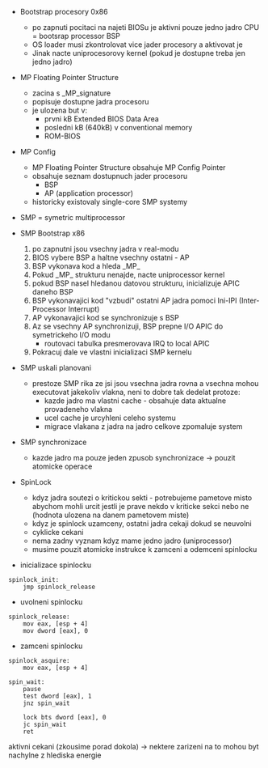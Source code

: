 - Bootstrap procesory 0x86
    - po zapnuti pocitaci na najeti BIOSu je aktivni pouze jedno jadro CPU = bootsrap processor BSP
    - OS loader musi zkontrolovat vice jader procesory a aktivovat je
    - Jinak nacte uniprocesorovy kernel (pokud je dostupne treba jen jedno jadro)

- MP Floating Pointer 
Structure
    - zacina s _MP_signature
    - popisuje dostupne jadra procesoru
    - je ulozena but v:
        - prvni kB Extended BIOS Data Area
        - posledni kB (640kB) v conventional memory
        - ROM-BIOS

- MP Config
    - MP Floating Pointer Structure obsahuje MP Config Pointer
    - obsahuje seznam dostupnuch jader procesoru
        - BSP
        - AP (application processor)
    - historicky existovaly single-core SMP systemy

- SMP = symetric multiprocessor

- SMP Bootstrap x86
    1) po zapnutni jsou vsechny jadra v real-modu
    2) BIOS vybere BSP a haltne vsechny ostatni - AP
    3) BSP vykonava kod a hleda \_MP\_
    4) Pokud \_MP\_ strukturu nenajde, nacte uniprocessor kernel
    5) pokud BSP nasel hledanou datovou strukturu, inicializuje APIC daneho BSP
    6) BSP vykonavajici kod "vzbudi" ostatni AP jadra pomoci Ini-IPI (Inter-Processor Interrupt)
    7) AP vykonavajici kod se synchronizuje s BSP
    8) Az se vsechny AP synchronizuji, BSP prepne I/O APIC do symetrickeho I/O modu
        - routovaci tabulka presmerovava IRQ to local APIC
    9) Pokracuj dale ve vlastni inicializaci SMP kernelu

- SMP uskali planovani
    - prestoze SMP rika ze jsi jsou vsechna jadra rovna a vsechna mohou executovat jakekoliv vlakna, neni to dobre tak dedelat protoze:
        - kazde jadro ma vlastni cache - obsahuje data aktualne provadeneho vlakna
        - ucel cache je urcyhleni celeho systemu
        - migrace vlakana z jadra na jadro celkove zpomaluje system

- SMP synchronizace
    - kazde jadro ma pouze jeden zpusob synchronizace -> pouzit atomicke operace

- SpinLock
    - kdyz jadra soutezi o kritickou sekti - potrebujeme pametove misto abychom mohli urcit jestli je prave nekdo v kriticke sekci nebo ne (hodnota ulozena na danem pametovem miste)
    - kdyz je spinlock uzamceny, ostatni jadra cekaji dokud se neuvolni
    - cyklicke cekani
    - nema zadny vyznam kdyz mame jedno jadro (uniprocessor)
    - musime pouzit atomicke instrukce k zamceni a odemceni spinlocku

- inicializace spinlocku

```
spinlock_init:
    jmp spinlock_release
```

- uvolneni spinlocku

```
spinlock_release:
    mov eax, [esp + 4]
    mov dword [eax], 0
```

- zamceni spinlocku

```
spinlock_asquire:
    mov eax, [esp + 4]

spin_wait:
    pause
    test dword [eax], 1
    jnz spin_wait

    lock bts dword [eax], 0
    jc spin_wait
    ret
```

aktivni cekani (zkousime porad dokola) -> nektere zarizeni na to mohou byt nachylne z hlediska energie